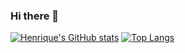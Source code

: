 ### Hi there 👋

[![Henrique's GitHub stats](https://github-readme-stats.vercel.app/api?username=DeltaAlchemist&show_icons=true&theme=tokyonight)](https://github.com/DeltaAlchemist/github-readme-stats)
[![Top Langs](https://github-readme-stats.vercel.app/api/top-langs/?username=DeltaAlchemist&layout=compact&show_icons=true&theme=tokyonight&hide=html)](https://github.com/anuraghazra/github-readme-stats)
<!--
**DeltaAlchemist/DeltaAlchemist** is a ✨ _special_ ✨ repository because its `README.md` (this file) appears on your GitHub profile.

Here are some ideas to get you started:

- 🔭 I’m currently working on ...
- 🌱 I’m currently learning ...
- 👯 I’m looking to collaborate on ...
- 🤔 I’m looking for help with ...
- 💬 Ask me about ...
- 📫 How to reach me: ...
- 😄 Pronouns: ...
- ⚡ Fun fact: ...
-->
